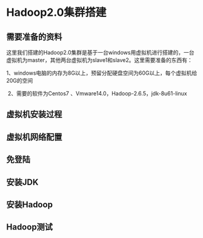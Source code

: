 # Hadoop2.0集群搭建

## 需要准备的资料

​	这里我们搭建的Hadoop2.0集群是基于一台windows用虚拟机进行搭建的，一台虚拟机为master，其他两台虚拟机为slave1和slave2。这里需要准备的东西有：

​	1、windows电脑的内存为8G以上，预留分配硬盘空间为60G以上，每个虚拟机给20G的空间

​	2、需要的软件为Centos7 、Vmware14.0，Hadoop-2.6.5，jdk-8u61-linux   

## 虚拟机安装过程



## 虚拟机网络配置



## 免登陆



## 安装JDK



## 安装Hadoop



## Hadoop测试







